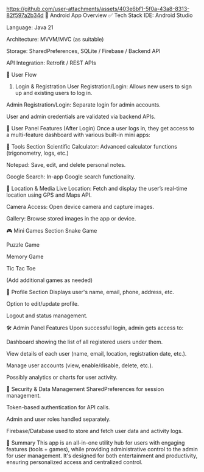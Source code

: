 https://github.com/user-attachments/assets/403e6bf1-5f0a-43a8-8313-82f597a2b34d
📱 Android App Overview
✅ Tech Stack
IDE: Android Studio

Language: Java 21

Architecture: MVVM/MVC (as suitable)

Storage: SharedPreferences, SQLite / Firebase / Backend API

API Integration: Retrofit / REST APIs

👤 User Flow
1. Login & Registration
User Registration/Login: Allows new users to sign up and existing users to log in.

Admin Registration/Login: Separate login for admin accounts.

User and admin credentials are validated via backend APIs.

👥 User Panel Features (After Login)
Once a user logs in, they get access to a multi-feature dashboard with various built-in mini apps:

🔢 Tools Section
Scientific Calculator: Advanced calculator functions (trigonometry, logs, etc.)

Notepad: Save, edit, and delete personal notes.

Google Search: In-app Google search functionality.

📍 Location & Media
Live Location: Fetch and display the user’s real-time location using GPS and Maps API.

Camera Access: Open device camera and capture images.

Gallery: Browse stored images in the app or device.

🎮 Mini Games Section
Snake Game

Puzzle Game

Memory Game

Tic Tac Toe

(Add additional games as needed)

👤 Profile Section
Displays user's name, email, phone, address, etc.

Option to edit/update profile.

Logout and status management.

🛠️ Admin Panel Features
Upon successful login, admin gets access to:

Dashboard showing the list of all registered users under them.

View details of each user (name, email, location, registration date, etc.).

Manage user accounts (view, enable/disable, delete, etc.).

Possibly analytics or charts for user activity.

🔐 Security & Data Management
SharedPreferences for session management.

Token-based authentication for API calls.

Admin and user roles handled separately.

Firebase/Database used to store and fetch user data and activity logs.

📲 Summary
This app is an all-in-one utility hub for users with engaging features (tools + games), while providing administrative control to the admin for user management. It's designed for both entertainment and productivity, ensuring personalized access and centralized control.

